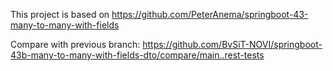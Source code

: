 This project is based on https://github.com/PeterAnema/springboot-43-many-to-many-with-fields 

Compare with previous branch:
https://github.com/BvSiT-NOVI/springboot-43b-many-to-many-with-fields-dto/compare/main..rest-tests
